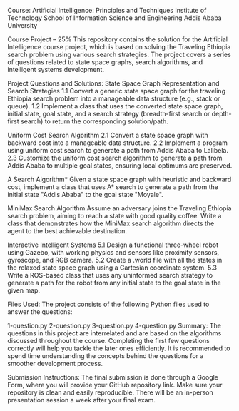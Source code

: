 Course: Artificial Intelligence: Principles and Techniques
Institute of Technology
School of Information Science and Engineering
Addis Ababa University

Course Project – 25%
This repository contains the solution for the Artificial Intelligence course project, which is based on solving the Traveling Ethiopia search problem using various search strategies. The project covers a series of questions related to state space graphs, search algorithms, and intelligent systems development.

Project Questions and Solutions:
State Space Graph Representation and Search Strategies
1.1 Convert a generic state space graph for the traveling Ethiopia search problem into a manageable data structure (e.g., stack or queue).
1.2 Implement a class that uses the converted state space graph, initial state, goal state, and a search strategy (breadth-first search or depth-first search) to return the corresponding solution/path.

Uniform Cost Search Algorithm
2.1 Convert a state space graph with backward cost into a manageable data structure.
2.2 Implement a program using uniform cost search to generate a path from Addis Ababa to Lalibela.
2.3 Customize the uniform cost search algorithm to generate a path from Addis Ababa to multiple goal states, ensuring local optimums are preserved.

A Search Algorithm*
Given a state space graph with heuristic and backward cost, implement a class that uses A* search to generate a path from the initial state "Addis Ababa" to the goal state "Moyale".

MiniMax Search Algorithm
Assume an adversary joins the Traveling Ethiopia search problem, aiming to reach a state with good quality coffee. Write a class that demonstrates how the MiniMax search algorithm directs the agent to the best achievable destination.

Interactive Intelligent Systems
5.1 Design a functional three-wheel robot using Gazebo, with working physics and sensors like proximity sensors, gyroscope, and RGB camera.
5.2 Create a .world file with all the states in the relaxed state space graph using a Cartesian coordinate system.
5.3 Write a ROS-based class that uses any uninformed search strategy to generate a path for the robot from any initial state to the goal state in the given map.

Files Used:
The project consists of the following Python files used to answer the questions:

1-question.py
2-question.py
3-question.py
4-question.py
Summary:
The questions in this project are interrelated and are based on the algorithms discussed throughout the course. Completing the first few questions correctly will help you tackle the later ones efficiently. It is recommended to spend time understanding the concepts behind the questions for a smoother development process.

Submission Instructions:
The final submission is done through a Google Form, where you will provide your GitHub repository link.
Make sure your repository is clean and easily reproducible.
There will be an in-person presentation session a week after your final exam. 
